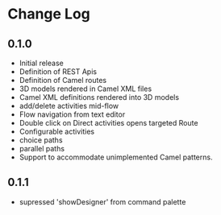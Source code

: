 # Change Log


## 0.1.0

- Initial release
- Definition of REST Apis
- Definition of Camel routes
- 3D models rendered in Camel XML files
- Camel XML definitions rendered into 3D models
- add/delete activities mid-flow
- Flow navigation from text editor
- Double click on Direct activities opens targeted Route
- Configurable activities
- choice paths
- parallel paths
- Support to accommodate unimplemented Camel patterns.

## 0.1.1

- supressed 'showDesigner' from command palette
